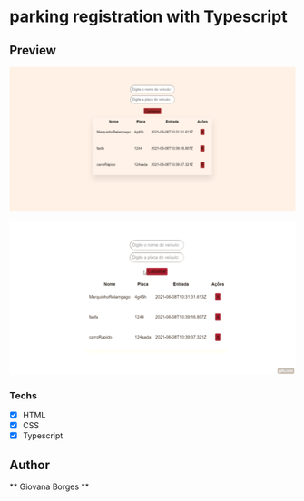 # parking registration with Typescript

## Preview
![img](preview.png)

![](gif.gif)

### Techs
* [x] HTML  
* [x] CSS
* [x] Typescript

## Author
** Giovana Borges **

